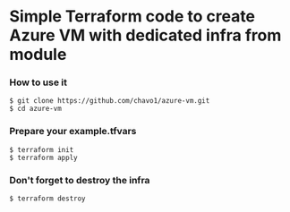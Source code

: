 # Simple Terraform code to create Azure VM with dedicated infra from module

### How to use it
```
$ git clone https://github.com/chavo1/azure-vm.git
$ cd azure-vm
```
### Prepare your example.tfvars

```
$ terraform init
$ terraform apply
```
### Don't forget to destroy the infra

```
$ terraform destroy
```

